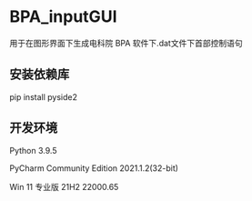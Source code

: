 # BPA_inputGUI
用于在图形界面下生成电科院 BPA 软件下.dat文件下首部控制语句

## 安装依赖库
pip install pyside2

## 开发环境
Python 3.9.5

PyCharm Community Edition 2021.1.2(32-bit)

Win 11 专业版 21H2 22000.65
